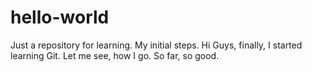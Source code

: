 # hello-world
Just a repository for learning. My initial steps.
Hi Guys, finally, I started learning Git.
Let me see, how I go.
So far, so good.
